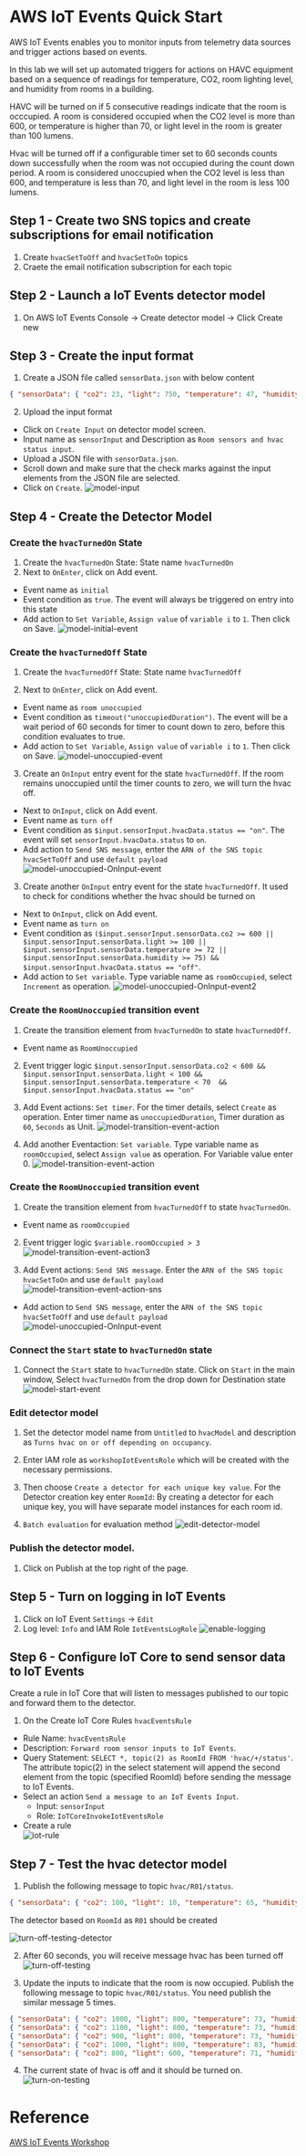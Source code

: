 # AWS IoT Events Quick Start

AWS IoT Events enables you to monitor inputs from telemetry data sources and trigger actions based on events. 

In this lab we will set up automated triggers for actions on HAVC equipment based on a sequence of readings for temperature, CO2, room lighting level, and humidity from rooms in a building. 

HAVC will be turned on if 5 consecutive readings indicate that the room is occcupied. A room is considered occupied when the CO2 level is more than 600, or temperature is higher than 70, or light level in the room is greater than 100 lumens. 

Hvac will be turned off if a configurable timer set to 60 seconds counts down successfully when the room was not occupied during the count down period. A room is considered unoccupied when the CO2 level is less than 600, and temperature is less than 70, and light level in the room is less 100 lumens.

## Step 1 - Create two SNS topics and create subscriptions for email notification
1. Create `hvacSetToOff` and `hvacSetToOn` topics
2. Craete the email notification subscription for each topic

## Step 2 - Launch a IoT Events detector model
1. On AWS IoT Events Console -> Create detector model -> Click Create new

## Step 3 - Create the input format
1. Create a JSON file called `sensorData.json` with below content
```json
{ "sensorData": { "co2": 23, "light": 750, "temperature": 47, "humidity": 90 }, "hvacData": { "status": "on" } }
```

2. Upload the input format
- Click on `Create Input` on detector model screen. 
- Input name as `sensorInput` and Description as `Room sensors and hvac status input`. 
- Upload a JSON file with `sensorData.json`. 
- Scroll down and make sure that the check marks against the input elements from the JSON file are selected. 
- Click on `Create`. 
![model-input](image/model-input.png)

## Step 4 - Create the Detector Model
### Create the `hvacTurnedOn` State
1. Create the `hvacTurnedOn` State: State name `hvacTurnedOn`   
2. Next to `OnEnter`, click on Add event.
- Event name as `initial`
- Event condition as `true`. The event will always be triggered on entry into this state
- Add action to `Set Variable`, `Assign value` of `variable i` to `1`. Then click on Save. 
![model-initial-event](image/model-initial-event.png)

### Create the `hvacTurnedOff` State
1. Create the `hvacTurnedOff` State: State name  `hvacTurnedOff`

2. Next to `OnEnter`, click on Add event.
- Event name as `room unoccupied`
- Event condition as `timeout("unoccupiedDuration")`. The event will be a wait period of 60 seconds for timer to count down to zero, before this condition evaluates to true.
- Add action to `Set Variable`, `Assign value` of `variable i` to `1`. Then click on Save. 
![model-unoccupied-event](image/model-unoccupied-event.png)

3. Create an `OnInput` entry event for the state `hvacTurnedOff`. 
If the room remains unoccupied until the timer counts to zero, we will turn the hvac off. 
- Next to `OnInput`, click on Add event.
- Event name as `turn off`
- Event condition as `$input.sensorInput.hvacData.status == "on"`. The event will set `sensorInput.hvacData.status` to `on`.
- Add action to `Send SNS message`, enter the `ARN of the SNS topic hvacSetToOff` and use `default payload`
![model-unoccupied-OnInput-event](image/model-unoccupied-OnInput-event.png)

3. Create another `OnInput` entry event for the state `hvacTurnedOff`. 
It used to check for conditions whether the hvac should be turned on
- Next to `OnInput`, click on Add event.
- Event name as `turn on`
- Event condition as `($input.sensorInput.sensorData.co2 >= 600 || $input.sensorInput.sensorData.light >= 100 || $input.sensorInput.sensorData.temperature >= 72 || $input.sensorInput.sensorData.humidity >= 75) && $input.sensorInput.hvacData.status == "off"`. 
- Add action to `Set variable`. Type variable name as `roomOccupied`, select `Increment` as operation. 
![model-unoccupied-OnInput-event2](image/model-unoccupied-OnInput-event2.png)

### Create the `RoomUnoccupied` transition event
1. Create the transition element from `hvacTurnedOn` to state `hvacTurnedOff`.
- Event name as `RoomUnoccupied`

2. Event trigger logic `$input.sensorInput.sensorData.co2 < 600 && $input.sensorInput.sensorData.light < 100 && $input.sensorInput.sensorData.temperature < 70  && $input.sensorInput.hvacData.status == "on"`

3. Add Event actions: `Set timer`. For the timer details, select `Create` as operation. Enter timer name as `unoccupiedDuration`, Timer duration as `60`, `Seconds` as Unit. 
![model-transition-event-action](image/model-transition-event-action.png)

4. Add another Eventaction: `Set variable`. Type variable name as `roomOccupied`, select `Assign value` as operation. For Variable value enter 0. 
![model-transition-event-action](image/model-transition-event-action2.png)


### Create the `RoomUnoccupied` transition event
1. Create the transition element from `hvacTurnedOff` to state `hvacTurnedOn`.
- Event name as `roomOccupied`

2. Event trigger logic `$variable.roomOccupied > 3`
![model-transition-event-action3](image/model-transition-event-action3.png)

3. Add Event actions: `Send SNS message`. Enter the `ARN of the SNS topic hvacSetToOn` and use `default payload`
![model-transition-event-action-sns](image/model-transition-event-action-sns.png)

- Add action to `Send SNS message`, enter the `ARN of the SNS topic hvacSetToOff` and use `default payload`
![model-unoccupied-OnInput-event](image/model-unoccupied-OnInput-event.png)

### Connect the `Start` state to `hvacTurnedOn` state
1. Connect the `Start` state to `hvacTurnedOn` state. Click on `Start` in the main window, Select `hvacTurnedOn` from the drop down for Destination state
![model-start-event](image/model-start-event.png)

### Edit detector model
1. Set the detector model name from `Untitled` to `hvacModel` and description as `Turns hvac on or off depending on occupancy`. 

2. Enter IAM role as `workshopIotEventsRole` which will be created with the necessary permissions. 

3. Then choose `Create a detector for each unique key value`. For the Detector creation key enter `RoomId`: By creating a detector for each unique key, you will have separate model instances for each room id. 

4. `Batch evaluation` for evaluation method
![edit-detector-model](image/edit-detector-model.png)

### Publish the detector model. 
1. Click on Publish at the top right of the page. 

## Step 5 - Turn on logging in IoT Events
1. Click on IoT Event `Settings` -> `Edit`
2. Log level: `Info` and IAM Role `IotEventsLogRole`
![enable-logging](image/enable-logging.png)

## Step 6 - Configure IoT Core to send sensor data to IoT Events

Create a rule in IoT Core that will listen to messages published to our topic and forward them to the detector.

1. On the Create IoT Core Rules `hvacEventsRule`
- Rule Name: `hvacEventsRule`
- Description: `Forward room sensor inputs to IoT Events`. 
- Query Statement: `SELECT *, topic(2) as RoomId FROM 'hvac/+/status'`. The attribute topic(2) in the select statement will append the second element from the topic (specified RoomId) before sending the message to IoT Events. 
- Select an action `Send a message to an IoT Events Input`. 
    - Input: `sensorInput`
    - Role: `IoTCoreInvokeIotEventsRole`
- Create a rule    
![iot-rule](image/iot-rule.png)

## Step 7 - Test the hvac detector model
1. Publish the following message to topic `hvac/R01/status`.
```json
{ "sensorData": { "co2": 100, "light": 10, "temperature": 65, "humidity": 60 }, "hvacData": { "status": "on" } }
```

The detector based on `RoomId` as `R01` should be created

![turn-off-testing-detector](image/turn-off-testing-detector.png)

2. After 60 seconds, you will receive message hvac has been turned off
![turn-off-testing](image/turn-off-testing.png)

3. Update the inputs to indicate that the room is now occupied. Publish the following message to topic `hvac/R01/status`. You need publish the similar message 5 times.
```json
{ "sensorData": { "co2": 1000, "light": 800, "temperature": 73, "humidity": 80 }, "hvacData": { "status": "off" } }
{ "sensorData": { "co2": 1100, "light": 800, "temperature": 73, "humidity": 80 }, "hvacData": { "status": "off" } }
{ "sensorData": { "co2": 900, "light": 800, "temperature": 73, "humidity": 80 }, "hvacData": { "status": "off" } }
{ "sensorData": { "co2": 1000, "light": 800, "temperature": 83, "humidity": 80 }, "hvacData": { "status": "off" } }
{ "sensorData": { "co2": 800, "light": 600, "temperature": 71, "humidity": 80 }, "hvacData": { "status": "off" } }
```

4. The current state of hvac is off and it should be turned on. 
![turn-on-testing](image/turn-on-testing.png)

# Reference
[AWS IoT Events Workshop](http://iot.awsworkshops.com/aws-iot-events/lab70-ioteventsgettingstarted/)